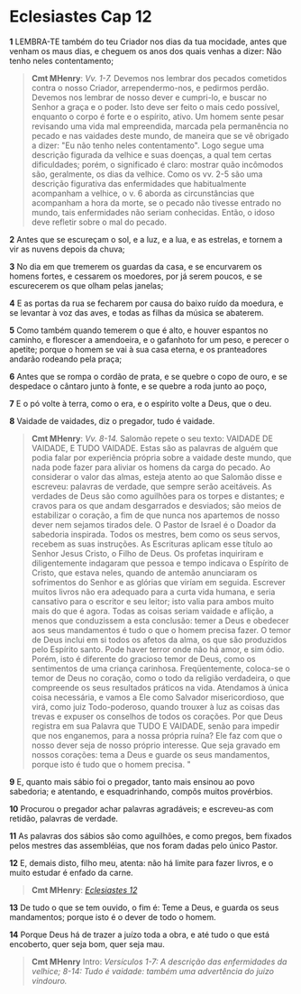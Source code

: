 # Eclesiastes Cap 12

**1** 	LEMBRA-TE também do teu Criador nos dias da tua mocidade, antes que venham os maus dias, e cheguem os anos dos quais venhas a dizer: Não tenho neles contentamento;

> **Cmt MHenry**: *Vv. 1-7.* Devemos nos lembrar dos pecados cometidos contra o nosso Criador, arrependermo-nos, e pedirmos perdão. Devemos nos lembrar de nosso dever e cumpri-lo, e buscar no Senhor a graça e o poder. Isto deve ser feito o mais cedo possível, enquanto o corpo é forte e o espírito, ativo. Um homem sente pesar revisando uma vida mal empreendida, marcada pela permanência no pecado e nas vaidades deste mundo, de maneira que se vê obrigado a dizer: "Eu não tenho neles contentamento". Logo segue uma descrição figurada da velhice e suas doenças, a qual tem certas dificuldades; porém, o significado é claro: mostrar quão incômodos são, geralmente, os dias da velhice. Como os vv. 2-5 são uma descrição figurativa das enfermidades que habitualmente acompanham a velhice, o v. 6 aborda as circunstâncias que acompanham a hora da morte, se o pecado não tivesse entrado no mundo, tais enfermidades não seriam conhecidas. Então, o idoso deve refletir sobre o mal do pecado.

**2** 	Antes que se escureçam o sol, e a luz, e a lua, e as estrelas, e tornem a vir as nuvens depois da chuva;

**3** 	No dia em que tremerem os guardas da casa, e se encurvarem os homens fortes, e cessarem os moedores, por já serem poucos, e se escurecerem os que olham pelas janelas;

**4** 	E as portas da rua se fecharem por causa do baixo ruído da moedura, e se levantar à voz das aves, e todas as filhas da música se abaterem.

**5** 	Como também quando temerem o que é alto, e houver espantos no caminho, e florescer a amendoeira, e o gafanhoto for um peso, e perecer o apetite; porque o homem se vai à sua casa eterna, e os pranteadores andarão rodeando pela praça;

**6** 	Antes que se rompa o cordão de prata, e se quebre o copo de ouro, e se despedace o cântaro junto à fonte, e se quebre a roda junto ao poço,

**7** 	E o pó volte à terra, como o era, e o espírito volte a Deus, que o deu.

**8** 	Vaidade de vaidades, diz o pregador, tudo é vaidade.

> **Cmt MHenry**: *Vv. 8-14.* Salomão repete o seu texto: VAIDADE DE VAIDADE, E TUDO VAIDADE. Estas são as palavras de alguém que podia falar por experiência própria sobre a vaidade deste mundo, que nada pode fazer para aliviar os homens da carga do pecado. Ao considerar o valor das almas, esteja atento ao que Salomão disse e escreveu: palavras de verdade, que sempre serão aceitáveis. As verdades de Deus são como aguilhões para os torpes e distantes; e cravos para os que andam desgarrados e desviados; são meios de estabilizar o coração, a fim de que nunca nos apartemos de nosso dever nem sejamos tirados dele. O Pastor de Israel é o Doador da sabedoria inspirada. Todos os mestres, bem como os seus servos, recebem as suas instruções. As Escrituras aplicam esse título ao Senhor Jesus Cristo, o Filho de Deus. Os profetas inquiriram e diligentemente indagaram que pessoa e tempo indicava o Espírito de Cristo, que estava neles, quando de antemão anunciaram os sofrimentos do Senhor e as glórias que viríam em seguida. Escrever muitos livros não era adequado para a curta vida humana, e seria cansativo para o escritor e seu leitor; isto valia para ambos muito mais do que é agora. Todas as coisas seriam vaidade e aflição, a menos que conduzissem a esta conclusão: temer a Deus e obedecer aos seus mandamentos é tudo o que o homem precisa fazer. O temor de Deus inclui em si todos os afetos da alma, os que são produzidos pelo Espírito santo. Pode haver terror onde não há amor, e sim ódio. Porém, isto é diferente do gracioso temor de Deus, como os sentimentos de uma criança carinhosa. Freqüentemente, coloca-se o temor de Deus no coração, como o todo da religião verdadeira, o que compreende os seus resultados práticos na vida. Atendamos à única coisa necessária, e vamos a Ele como Salvador misericordioso, que virá, como juiz Todo-poderoso, quando trouxer à luz as coisas das trevas e expuser os conselhos de todos os corações. Por que Deus registra em sua Palavra que TUDO E VAIDADE, senão para impedir que nos enganemos, para a nossa própria ruína? Ele faz com que o nosso dever seja de nosso próprio interesse. Que seja gravado em nossos corações: tema a Deus e guarde os seus mandamentos, porque isto é tudo que o homem precisa. "

**9** 	E, quanto mais sábio foi o pregador, tanto mais ensinou ao povo sabedoria; e atentando, e esquadrinhando, compôs muitos provérbios.

**10** 	Procurou o pregador achar palavras agradáveis; e escreveu-as com retidão, palavras de verdade.

**11** 	As palavras dos sábios são como aguilhões, e como pregos, bem fixados pelos mestres das assembléias, que nos foram dadas pelo único Pastor.

**12** 	E, demais disto, filho meu, atenta: não há limite para fazer livros, e o muito estudar é enfado da carne.

> **Cmt MHenry**: *[Eclesiastes 12](../21A-Ec/12.md#0)*

**13** 	De tudo o que se tem ouvido, o fim é: Teme a Deus, e guarda os seus mandamentos; porque isto é o dever de todo o homem.

**14** 	Porque Deus há de trazer a juízo toda a obra, e até tudo o que está encoberto, quer seja bom, quer seja mau.


> **Cmt MHenry** Intro: *Versículos 1-7: A descrição das enfermidades da velhice; 8-14: Tudo é vaidade: também uma advertência do juízo vindouro.*